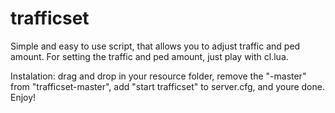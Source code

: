 # trafficset
Simple and easy to use script, that allows you to adjust traffic and ped amount. For setting the traffic and ped amount, just play with cl.lua.

Instalation: drag and drop in your resource folder, remove the "-master" from "trafficset-master", add "start trafficset" to server.cfg, and youre done. Enjoy!
